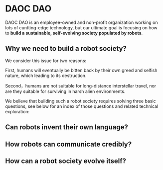 # DAOC DAO

DAOC DAO is an employee-owned and non-profit organization working on lots of cuntting-edge technology, but our ultimate goal is focusing on how to **build a sustainable, self-evolving society populated by robots**.

## Why we need to build a robot society?

We consider this issue for two reasons:

First, humans will eventually be bitten back by their own greed and selfish nature, which leading to its destruction.

Second，humans are not suitable for long-distance interstellar travel, nor are they suitable for surviving in harsh alien environments.

We believe that building such a robot society requires solving three basic questions, see below for an index of those questions and related technical exploration:

## Can robots invent their own language?

## How robots can communicate credibly?

## How can a robot society evolve itself?
